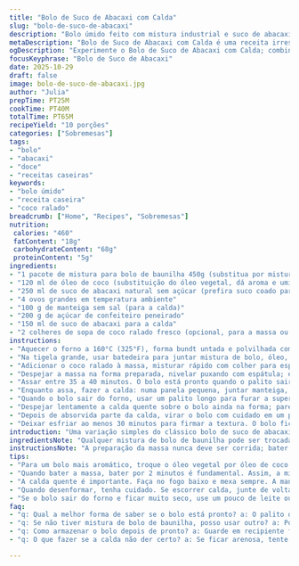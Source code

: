 ```yaml
---
title: "Bolo de Suco de Abacaxi com Calda"
slug: "bolo-de-suco-de-abacaxi"
description: "Bolo úmido feito com mistura industrial e suco de abacaxi, ajustado para sabor e textura. Assado em forma tipo bundt, com furinhos preenchidos por uma calda quente à base de açúcar de confeiteiro, manteiga e suco da fruta, garantindo absorção. Receita adaptada para uso no forno doméstico, com dicas para substituir o óleo vegetal pela manteiga e incorporar um toque extra de coco ralado, trazendo textura e um aroma fresco. Indicado para quem gosta de bolo com textura densa, mas macia, onde o glacê adere bem sem deixar encharcado demais. Serve cerca de dez fatias generosas e tem aproximadamente 460 kcal por porção."
metaDescription: "Bolo de Suco de Abacaxi com Calda é uma receita irresistível; perfeito para amantes de bolo macio e úmido com sabor tropical."
ogDescription: "Experimente o Bolo de Suco de Abacaxi com Calda; combina leveza e sabor marcante. Ideal para um lanche ou sobremesa irresistível."
focusKeyphrase: "Bolo de Suco de Abacaxi"
date: 2025-10-29
draft: false
image: bolo-de-suco-de-abacaxi.jpg
author: "Julia"
prepTime: PT25M
cookTime: PT40M
totalTime: PT65M
recipeYield: "10 porções"
categories: ["Sobremesas"]
tags:
- "bolo"
- "abacaxi"
- "doce"
- "receitas caseiras"
keywords:
- "bolo úmido"
- "receita caseira"
- "coco ralado"
breadcrumb: ["Home", "Recipes", "Sobremesas"]
nutrition: 
 calories: "460"
 fatContent: "18g"
 carbohydrateContent: "68g"
 proteinContent: "5g"
ingredients:
- "1 pacote de mistura para bolo de baunilha 450g (substitua por mistura de bolo de coco para mudança de sabor)"
- "120 ml de óleo de coco (substituição do óleo vegetal, dá aroma e umidade extra)"
- "250 ml de suco de abacaxi natural sem açúcar (prefira suco coado para evitar fibras na massa)"
- "4 ovos grandes em temperatura ambiente"
- "100 g de manteiga sem sal (para a calda)"
- "200 g de açúcar de confeiteiro peneirado"
- "150 ml de suco de abacaxi para a calda"
- "2 colheres de sopa de coco ralado fresco (opcional, para a massa ou cobertura)"
instructions:
- "Aquecer o forno a 160°C (325°F), forma bundt untada e polvilhada com farinha de trigo para evitar grudar; não use farinha de rosca, deixa textura ruim."
- "Na tigela grande, usar batedeira para juntar mistura de bolo, óleo, ovos e suco de abacaxi; bater em velocidade média por 2 minutos - massa deve ficar lisa, sem grumos, textura clara e espessa."
- "Adicionar o coco ralado à massa, misturar rápido com colher para espalhar; dá crocância inesperada, meu toque pessoal."
- "Despejar a massa na forma preparada, nivelar puxando com espátula; evitar bolhas excessivas, bater gentilmente na bancada para assentar."
- "Assar entre 35 a 40 minutos. O bolo está pronto quando o palito sair limpo e as bordas começarem a se afastar da forma, criando rachaduras leves. Aroma doce levemente azedo se espalha na cozinha."
- "Enquanto assa, fazer a calda: numa panela pequena, juntar manteiga, açúcar de confeiteiro e suco de abacaxi, fogo baixo-médio. Mexer sempre até manteiga derreter e calda engrossar levemente, brilhar e quase cobrir as costas da colher."
- "Quando o bolo sair do forno, usar um palito longo para furar a superfície, criando vários buracos; isso garante a penetração da calda."
- "Despejar lentamente a calda quente sobre o bolo ainda na forma; parece muito, mas é para o bolo absorver tudo, garantindo um interior úmido sem ficar encharcado. Paciência, deixe a calda agir por uns 20 minutos."
- "Depois de absorvida parte da calda, virar o bolo com cuidado em um prato grande; se a calda escorrer, recolher e passar por cima por fora para brilho extra. O coco pode ser polvilhado agora também."
- "Deixar esfriar ao menos 30 minutos para firmar a textura. O bolo fica macio e úmido, com aroma marcante de abacaxi e leve toque do coco, combinado com a calda adocicada."
introduction: "Uma variação simples do clássico bolo de suco de abacaxi, com algumas mudanças que aprendi na cozinha misturando truques e necessidades. Trocar o óleo vegetal pelo óleo de coco não só dá um aroma mais tropical como melhora a umidade, minha forma de evitar bolo ressecado mesmo usando misturas prontas. Incorporar coco ralado é aquele detalhe que me pegou de surpresa na textura, crocante sem perder o frescor da fruta. E a calda quente, aplicada com calma, cria um interior onde o açúcar derrete, perfuma e mantém a massa perfeita - nem encharcada, nem seca; dica que aprendi na primeira tentativa sofrida quando tudo ficou empapado. Se o forno não for confiável, fiquem de olho nos sinais visuais e aromas; eles dizem mais do que o relógio."
ingredientsNote: "Qualquer mistura de bolo de baunilha pode ser trocada por sabor coco para mudar o perfil sem complicação. O óleo de coco pode ser substituído por manteiga derretida, caso não goste do aroma tropical; porém a textura muda ligeiramente para um bolo mais denso. O suco deve ser fresco e coado, sem pedaços ou fibras que podem atrapalhar a massa. Para a calda, açúcar de confeiteiro é imprescindível para dissolver rápido e criar textura brilhante sem grumos. A manteiga na calda não é só sabor; ajuda na consistência e brilho final, evitando que o açúcar fique pesado demais na superfície. O coco ralado é opcional, mas acrescenta um diferencial interessante – use coco fresco ou desidratado sem adição de açúcar para resultado equilibrado."
instructionsNote: "A preparação da massa nunca deve ser corrida; bater por pelo menos 2 minutos garante uniformidade e incorpora ar, evitando bolo pesado. A forma bundt é crucial para distribuir melhor o calor, e untar+polvilhar corretamente impede que o bolo grude, fundamental para desinformar inteiro. Assar até as bordas se afastarem é sinal clássico de ponto; o cheiro também ajuda, bolo de abacaxi tem aroma característico quando está quase total pronto. A calda deve ser feita no fogo baixo para médio, mexendo sempre para derreter manteiga e dissolver açúcar; sem isso, corre risco de ficar arenosa ou com cristais. Furar o bolo com palito é truque para calda penetrar e umedecer o bolo por dentro, resultado que nunca saiu perfeito quando ignorei esse passo. A calda quente deve ser aplicada aos poucos, permitindo que o bolo absorva – despejar tudo de uma vez pode escorrer demais e fazer sujeira ou deixar parte do bolo seca. Depois, virar desenformando só depois que estiver morno é essencial para evitar que quebre."
tips:
- "Para um bolo mais aromático, troque o óleo vegetal por óleo de coco. O aroma é bem diferente, mais tropical; uso sempre. Mas lembre-se, a textura muda um pouco. O bolo fica mais leve. Se não tiver óleo de coco, use manteiga derretida. Faz diferença sim; mantém umidade mas pode deixar mais denso."
- "Quando bater a massa, bater por 2 minutos é fundamental. Assim, a mistura fica lisa. Isso faz o bolo ficar mais leve. Use batedeira, é mais fácil. Massas grossas precisam de ar. Olhe as bolhas, são sinais. Ajeita a forma bundt com farinha de trigo, não use rosca. O bolo gruda. Evite."
- "A calda quente é importante. Faça no fogo baixo e mexa sempre. A manteiga precisa derreter com o açúcar. Se deixar parar, vai ficar arenosa. Confie no tempo, a calda deve brilhar. Sinta a textura, só despeje quando estiver no ponto. Fure bem o bolo com palito, isso ajuda a calda a entrar."
- "Quando desenformar, tenha cuidado. Se escorrer calda, junte de volta. Não jogue todo o excesso no prato. Espalhe por cima dele para um visual bonito. O coco ralado é um detalhe. Pode ser fresco ou desidratado; tudo depende do gosto. Ralo na hora é sempre mais cheiroso. A versatilidade do abacaxi encanta."
- "Se o bolo sair do forno e ficar muito seco, use um pouco de leite ou mais calda por cima. Isso reidrata a massa. Olhe a cor do topo, deve ser dourada. Olhe as bordas, devem se soltar da forma. Aroma doce no ar é sinal; não ignore. Cada forno é um caso. Olhe mais que o relógio."
faq:
- "q: Qual a melhor forma de saber se o bolo está pronto? a: O palito deve sair limpo. Se não tiver massa grudada, ótimo. Também veja a borda, deve estar começando a soltar da forma. O cheiro é perfeito; doce e de abacaxi. Os 40 minutos são a média, cada forno muda tudo."
- "q: Se não tiver mistura de bolo de baunilha, posso usar outro? a: Pode sim. Mistura de bolo de coco também fica boa. Mas o sabor vai mudar, tem que gostar de coco. O que vale é manter a estrutura, faça a troca sem medo. Com o suco de abacaxi, combina bem."
- "q: Como armazenar o bolo depois de pronto? a: Guarde em recipiente fechado. Isso ajuda a manter a umidade. Se não comer rápido, pode congelar. Funciona bem na forma de fatias. Não esqueça de embalá-lo bem para não queimar."
- "q: O que fazer se a calda não der certo? a: Se ficar arenosa, tente em fogo mais baixo, mexendo sempre. Se tiver cristais, a manteiga não derreteu suficiente. Se a calda ficar muito líquida, deixe cozinhar por mais tempo até engrossar. Olhe sempre, ajuste conforme necessário."

---
```

